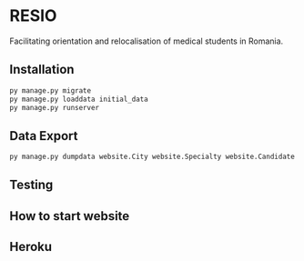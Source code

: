 # RESIO

Facilitating orientation and relocalisation of medical students in Romania.

## Installation

```bash
py manage.py migrate
py manage.py loaddata initial_data
py manage.py runserver
```


## Data Export

```bash
py manage.py dumpdata website.City website.Specialty website.Candidate website.Hospital website.Paperwork website.Service website.Paperwork_Service --format yaml > website/fixtures/initial_data.yaml
```

## Testing 

## How to start website

## Heroku
